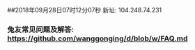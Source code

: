 ##2018年09月28日07时12分07秒 新址: 104.248.74.231
### 兔友常见问题及解答: https://github.com/wanggonging/d/blob/w/FAQ.md
